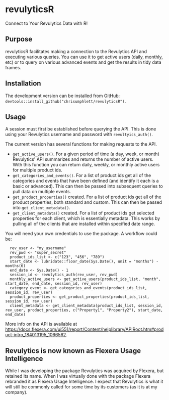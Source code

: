 # revulyticsR
Connect to Your Revulytics Data with R!

## Purpose
revulyticsR facilitates making a connection to the Revulytics API and executing various queries. You can use it to get active users (daily, monthly, etc) or to query on various advanced events and get the results in tidy data frames.

## Installation
The development version can be installed from GitHub: `devtools::install_github("chrisumphlett/revulyticsR")`.

## Usage
A session must first be established before querying the API. This is done using your Revulytics username and password with `revultyics_auth()`.

The current version has several functions for making requests to the API.

* `get_active_users()`. For a given period of time (a day, week, or month) Revulytics' API summarizes and returns the number of active users. With this function you can return daily, weekly, or monthly active users for multiple product ids.
* `get_categories_and_events()`. For a list of product ids get all of the categories and events that have been defined (and identify it each is a basic or advanced). This can then be passed into subsequent queries to pull data on multiple events.
* `get_product_properties()` created. For a list of product ids get all of the product properties, both standard and custom. This can then be passed into `get_client_metadata()`.
* `get_client_metadata()` created. For a list of product ids get selected properties for each client, which is essentially metadata.  This works by pulling all of the clients that are installed within specified date range.

You will need your own credentials to use the package. A workflow could be:

```
  rev_user <- "my_username"
  rev_pwd <- "super_secret"
  product_ids_list <- c("123", "456", "789")
  start_date <- lubridate::floor_date(Sys.Date(), unit = "months") - months(6)
  end_date <- Sys.Date() - 1
  session_id <- revulytics_auth(rev_user, rev_pwd)
  monthly_active_users <- get_active_users(product_ids_list, "month", start_date, end_date, session_id, rev_user)
  category_event <- get_categories_and_events(product_ids_list, session_id, rev_user)
  product_properties <- get_product_properties(product_ids_list, session_id, rev_user)
  client_metadata <- get_client_metadata(product_ids_list, session_id, rev_user, product_properties, c("Property1", "Property2"), start_date, end_date)
```

More info on the API is available at https://docs.flexera.com/ui551/report/Content/helplibrary/APIRoot.htm#product-intro_184013195_1066562.

## Revulytics is now known as Flexera Usage Intelligence

While I was developing the package Revulytics was acquired by Flexera, but retained its name. When I was virtually done with the package Flexera rebranded it as Flexera Usage Intelligence. I expect that Revulytics is what it will still be commonly called for some time by its customers (as it is at my company).